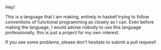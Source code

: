 Hey!

This is a language that I am making, entirely in haskell trying to follow conventions of functional programming as closely as I can. Even before making the language, I would advise nobody to use this language professionally, this is just a project for my own interest.

If you see some problems, please don't hesitate to submit a pull request!
